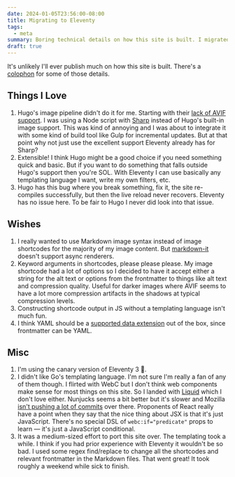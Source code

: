 ```yaml
---
date: 2024-01-05T23:56:00-08:00
title: Migrating to Eleventy
tags:
  - meta
summary: Boring technical details on how this site is built. I migrated static-site generators from Hugo to Eleventy v3.
draft: true
---
```


It's unlikely I'll ever publish much on how this site is built. There's a [colophon](/colophon) for some of those details.

## Things I Love

1. Hugo's image pipeline didn't do it for me. Starting with their [lack of AVIF support](https://github.com/gohugoio/hugo/issues/7837). I was using a Node script with [Sharp](https://sharp.pixelplumbing.com) instead of Hugo's built-in image support. This was kind of annoying and I was about to integrate it with some kind of build tool like Gulp for incremental updates. But at that point why not just use the excellent support Eleventy already has for Sharp?
1. Extensible! I think Hugo might be a good choice if you need something quick and basic. But if you want to do something that falls outside Hugo's support then you're SOL. With Eleventy I can use basically any templating language I want, write my own filters, etc.
1. Hugo has this bug where you break something, fix it, the site re-compiles successfully, but then the live reload never recovers. Eleventy has no issue here. To be fair to Hugo I never did look into that issue.

## Wishes

1. I really wanted to use Markdown image syntax instead of image shortcodes for the majority of my image content. But [markdown-it](https://github.com/markdown-it/markdown-it) doesn't support async renderers.
1. Keyword arguments in shortcodes, please please please. My image shortcode had a lot of options so I decided to have it accept either a string for the alt text or options from the frontmatter to things like alt text and compression quality. Useful for darker images where AVIF seems to have a lot more compression artifacts in the shadows at typical compression levels.
1. Constructing shortcode output in JS without a templating language isn't much fun.
1. I think YAML should be a [supported data extension](https://www.11ty.dev/docs/data-custom/) out of the box, since frontmatter can be YAML.

## Misc

1. I'm using the canary version of Eleventy 3 😬.
1. I didn't like Go's templating language. I'm not sure I'm really a fan of any of them though. I flirted with WebC but I don't think web components make sense for most things on this site. So I landed with [Liquid](https://liquidjs.com) which I don't love either. Nunjucks seems a bit better but it's slower and Mozilla [isn't pushing a lot of commits](https://github.com/mozilla/nunjucks/commits/master/) over there. Proponents of React really have a point when they say that the nice thing about JSX is that it's just JavaScript. There's no special DSL of `webc:if="predicate"` props to learn — it's just a JavaScript conditional.
1. It was a medium-sized effort to port this site over. The templating took a while. I think if you had prior experience with Eleventy it wouldn't be so bad. I used some regex find/replace to change all the shortcodes and relevant frontmatter in the Markdown files. That went great! It took roughly a weekend while sick to finish.
